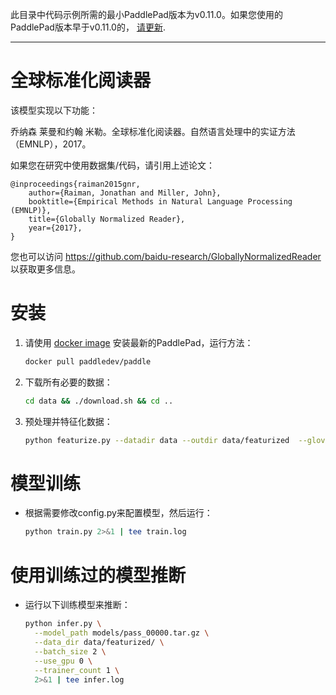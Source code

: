 此目录中代码示例所需的最小PaddlePad版本为v0.11.0。如果您使用的PaddlePad版本早于v0.11.0的， [请更新](http://www.paddlepaddle.org/docs/develop/documentation/en/build_and_install/pip_install_en.html).

---

# 全球标准化阅读器

该模型实现以下功能：

乔纳森 莱曼和约翰 米勒。全球标准化阅读器。自然语言处理中的实证方法（EMNLP），2017。

如果您在研究中使用数据集/代码，请引用上述论文：

```text
@inproceedings{raiman2015gnr,
    author={Raiman, Jonathan and Miller, John},
    booktitle={Empirical Methods in Natural Language Processing (EMNLP)},
    title={Globally Normalized Reader},
    year={2017},
}
```

您也可以访问 https://github.com/baidu-research/GloballyNormalizedReader 以获取更多信息。

# 安装

1. 请使用 [docker image](http://doc.paddlepaddle.org/develop/doc/getstarted/build_and_install/docker_install_en.html) 安装最新的PaddlePad，运行方法：
    ```bash
    docker pull paddledev/paddle
    ```
2. 下载所有必要的数据：
    ```bash
    cd data && ./download.sh && cd ..
    ``` 
3. 预处理并特征化数据：
    ```bash
    python featurize.py --datadir data --outdir data/featurized  --glove-path data/glove.840B.300d.txt
    ```
   
# 模型训练

- 根据需要修改config.py来配置模型，然后运行：

    ```bash
    python train.py 2>&1 | tee train.log
    ```

# 使用训练过的模型推断

- 运行以下训练模型来推断：
   ```bash
   python infer.py \
     --model_path models/pass_00000.tar.gz \
     --data_dir data/featurized/ \
     --batch_size 2 \
     --use_gpu 0 \
     --trainer_count 1 \
     2>&1 | tee infer.log
   ```
